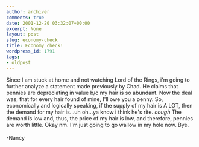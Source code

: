 ```yaml
---
author: archiver
comments: true
date: 2001-12-20 03:32:07+00:00
excerpt: None
layout: post
slug: economy-check
title: Economy check!
wordpress_id: 1791
tags:
- oldpost
---
```


Since I am stuck at home and not watching Lord of the Rings, i'm going to further analyze a statement made previously by Chad. He claims that pennies are depreciating in value b/c my hair is so abundant. Now the deal was, that for every hair found of mine, I'll owe you a penny. So, economically and logically speaking, if the supply of my hair is A LOT, then the demand for my hair is...uh oh...ya know i think he's rite. *cough* The demand is low and, thus, the price of my hair is low, and therefore, pennies are worth little. Okay nm. I'm just going to go wallow in my hole now. Bye.<br /><br />-Nancy